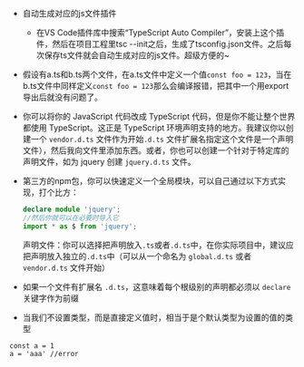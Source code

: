 - 自动生成对应的js文件插件

  - 在VS Code插件库中搜索“TypeScript Auto Compiler”，安装上这个插件，然后在项目工程里tsc --init之后，生成了tsconfig.json文件。之后每次保存ts文件就会自动生成对应的js文件。超级方便的~

    

- 假设有a.ts和b.ts两个文件，在a.ts文件中定义一个值`const foo = 123`，当在b.ts文件中同样定义`const foo = 123`那么会编译报错，把其中一个用export导出后就没有问题了。

- 你可以将你的 JavaScript 代码改成 TypeScript 代码，但是你不能让整个世界都使用 TypeScript。这正是 TypeScript 环境声明支持的地方。我建议你以创建一个 `vendor.d.ts` 文件作为开始`.d.ts` 文件扩展名指定这个文件是一个声明文件），然后我向文件里添加东西。或者，你也可以创建一个针对于特定库的声明文件，如为 jquery 创建 `jquery.d.ts` 文件。

- 第三方的npm包，你可以快速定义一个全局模块，可以自己通过以下方式实现，打个比方：

  ```typescript
  declare module 'jquery';
  //然后你就可以在必要时导入它
  import * as $ from 'jquery';
  ```

  声明文件：你可以选择把声明放入`.ts`或者`.d.ts`中，在你实际项目中，建议应把声明放入独立的`.d.ts`中（可以从一个命名为 `global.d.ts` 或者 `vendor.d.ts` 文件开始）

- 如果一个文件有扩展名 `.d.ts`，这意味着每个根级别的声明都必须以 `declare` 关键字作为前缀



- 当我们不设置类型，而是直接定义值时，相当于是个默认类型为设置的值的类型

```
const a = 1
a = 'aaa' //error
```

